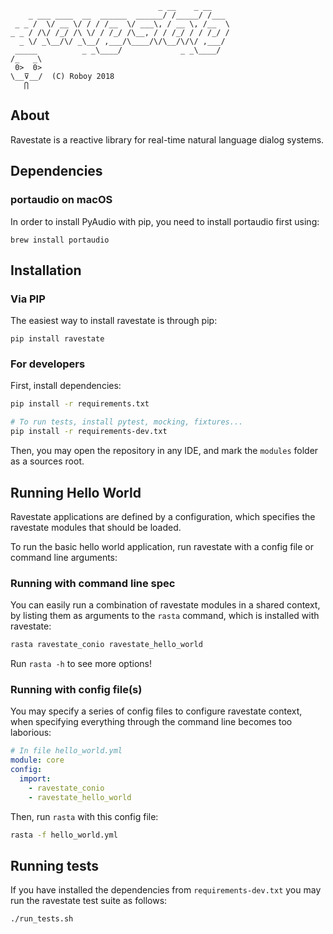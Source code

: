 ```
                                 _ __    _ __     
    _ ___ ____  __  ______  ______/ /_____/ /___     
 _ _ /  \/ __ \/ / / /__  \/ ___\, / __ \, /__  \  
_ _ / /\/ /_/ /\ \/ / /_/ /\__, / / /_/ / / /_/ /     
  _ \/ _\__/\/ _\__/ ,___/\____/\/\__/\/\/ ,___/
 _____          _ _\____/             _ _\____/                    
/_   _\
 0>  0> 
\__⊽__/  (C) Roboy 2018
   ⋂                                           
```

## About

Ravestate is a reactive library for real-time natural language dialog systems.

## Dependencies

### portaudio on macOS

In order to install PyAudio with pip, you need to install portaudio first using:

`brew install portaudio`

## Installation

### Via PIP

The easiest way to install ravestate is through pip:

``
pip install ravestate
``

### For developers

First, install dependencies:

```bash
pip install -r requirements.txt

# To run tests, install pytest, mocking, fixtures...
pip install -r requirements-dev.txt
```

Then, you may open the repository in any IDE, and mark the
`modules` folder as a sources root. 

## Running Hello World

Ravestate applications are defined by a configuration,
which specifies the ravestate modules that should be loaded.

To run the basic hello world application, run ravestate
with a config file or command line arguments:

### Running with command line spec

You can easily run a combination of ravestate modules in a shared context,
by listing them as arguments to the `rasta` command, which is installed
with ravestate:

```bash
rasta ravestate_conio ravestate_hello_world
```

Run `rasta -h` to see more options!

### Running with config file(s) 

You may specify a series of config files to configure ravestate context,
when specifying everything through the command line becomes too laborious:

```yaml
# In file hello_world.yml
module: core
config:
  import:
    - ravestate_conio
    - ravestate_hello_world
```
Then, run `rasta` with this config file:

```bash
rasta -f hello_world.yml
```

## Running tests

If you have installed the dependencies from ``requirements-dev.txt`` you
may run the ravestate test suite as follows:

``
./run_tests.sh
``
